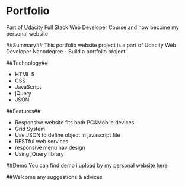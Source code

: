 # Portfolio
Part of Udacity Full Stack Web Developer Course and now become my personal website

##Summary##
This portfolio website project is a part of Udacity Web Developer Nanodegree - Build a portfolio project. 

##Technology##
* HTML 5
* CSS
* JavaScript
* jQuery
* JSON

##Features##
* Responsive website fits both PC&Mobile devices
* Grid System
* Use JSON to define object in javascript file
* RESTful web  services
* responsive menu nav design
* Using jQuery library

##Demo
You can find demo i upload by my personal website [here](http://www.ji-yicheng.com)

##Welcome any suggestions & advices
